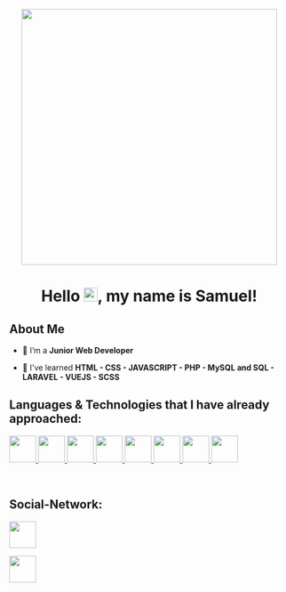 <p align="center">
  <img width="460" height=460" src="https://media4.giphy.com/media/RtpmUzMbynBeCgEa5E/giphy.gif?cid=ecf05e47pqnskuzdyks2cq90affqtr2wltfb5hkyoly26nue&rid=giphy.gif&ct=g">
</p>

<h1 align="center">Hello <img src="https://raw.githubusercontent.com/MartinHeinz/MartinHeinz/master/wave.gif" width="25px">, my name is Samuel!</h1>

## About Me

- 🔭 I’m a **Junior Web Developer**

- 🐣 I've learned **HTML - CSS - JAVASCRIPT - PHP - MySQL and SQL - LARAVEL - VUEJS - SCSS**

## Languages & Technologies that I have already approached:

<p align="left"> 
    <a href="#" target="_blank"> <img src="https://cdn1.iconfinder.com/data/icons/logotypes/32/badge-html-5-256.png" width="48px"/> </a> 
    <a href="#" target="_blank"> <img src="https://cdn1.iconfinder.com/data/icons/logotypes/32/badge-css-3-256.png" width="48px"/> </a> 
    <a href="#" target="_blank"> <img src="https://upload.wikimedia.org/wikipedia/commons/7/73/Javascript-736400_960_720.png" width="48px"/> </a>                             <a href="#" target="_blank"> <img src="https://upload.wikimedia.org/wikipedia/commons/thumb/9/96/Sass_Logo_Color.svg/1200px-Sass_Logo_Color.svg.png" width="48px"/> </a>
    <a href="#" target="_blank"> <img src="https://upload.wikimedia.org/wikipedia/commons/thumb/2/27/PHP-logo.svg/1200px-PHP-logo.svg.png" width="48px"/> </a>
    <a href="#" target="_blank"> <img src="https://d1.awsstatic.com/asset-repository/products/amazon-rds/1024px-MySQL.ff87215b43fd7292af172e2a5d9b844217262571.png" width="48px"/> </a>                                               <a href="#" target="_blank"> <img src="https://upload.wikimedia.org/wikipedia/commons/thumb/9/9a/Laravel.svg/1200px-Laravel.svg.png" width="48px"/> </a>               <a href="#" target="_blank"> <img src="https://upload.wikimedia.org/wikipedia/commons/thumb/9/95/Vue.js_Logo_2.svg/1184px-Vue.js_Logo_2.svg.png" width="48px"/> </a>                   
</p>

<br/>

## Social-Network:

<p align="left">

<a target="_blank" href = "https://www.instagram.com/samuel_scozzari/"> <img src="https://cdn.pixabay.com/photo/2017/10/29/01/24/social-networking-icon-2898674_1280.png" width="48px"/></a>

<a target="_blank" href = "https://www.linkedin.com/in/samuel-scozzari-562603231/"> <img src="https://pnggrid.com/wp-content/uploads/2021/05/Linkedin-logo-Transparent-Image-1024x1024.png" width="48px"/></a>
</p>

